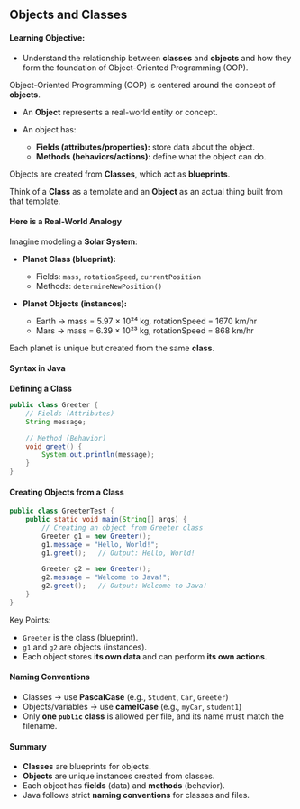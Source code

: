 ## Objects and Classes

#### Learning Objective:
- Understand the relationship between **classes** and **objects** and how they form the foundation of Object-Oriented Programming (OOP).

Object-Oriented Programming (OOP) is centered around the concept of **objects**.

* An **Object** represents a real-world entity or concept.
* An object has:

  * **Fields (attributes/properties):** store data about the object.
  * **Methods (behaviors/actions):** define what the object can do.

Objects are created from **Classes**, which act as **blueprints**.

Think of a **Class** as a template and an **Object** as an actual thing built from that template.

#### Here is a Real-World Analogy

Imagine modeling a **Solar System**:

* **Planet Class (blueprint):**

  * Fields: `mass`, `rotationSpeed`, `currentPosition`
  * Methods: `determineNewPosition()`

* **Planet Objects (instances):**

  * Earth → mass = 5.97 × 10²⁴ kg, rotationSpeed = 1670 km/hr
  * Mars → mass = 6.39 × 10²³ kg, rotationSpeed = 868 km/hr

Each planet is unique but created from the same **class**.

#### Syntax in Java

**Defining a Class**

```java
public class Greeter {
    // Fields (Attributes)
    String message;

    // Method (Behavior)
    void greet() {
        System.out.println(message);
    }
}
```

#### Creating Objects from a Class

```java
public class GreeterTest {
    public static void main(String[] args) {
        // Creating an object from Greeter class
        Greeter g1 = new Greeter();
        g1.message = "Hello, World!";
        g1.greet();   // Output: Hello, World!

        Greeter g2 = new Greeter();
        g2.message = "Welcome to Java!";
        g2.greet();   // Output: Welcome to Java!
    }
}
```
Key Points:
- `Greeter` is the class (blueprint).
- `g1` and `g2` are objects (instances).
- Each object stores **its own data** and can perform **its own actions**.

#### Naming Conventions
- Classes → use **PascalCase** (e.g., `Student`, `Car`, `Greeter`)
- Objects/variables → use **camelCase** (e.g., `myCar`, `student1`)
- Only **one `public` class** is allowed per file, and its name must match the filename.

#### Summary

- **Classes** are blueprints for objects.
- **Objects** are unique instances created from classes.
- Each object has **fields** (data) and **methods** (behavior).
- Java follows strict **naming conventions** for classes and files.